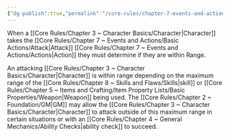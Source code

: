 ```yaml
---
{"dg-publish":true,"permalink":"/core-rules/chapter-7-events-and-actions/range/"}
---
```


When a [[Core Rules/Chapter 3 ~ Character Basics/Character\|Character]] takes the [[Core Rules/Chapter 7 ~ Events and Actions/Basic Actions/Attack\|Attack]] [[Core Rules/Chapter 7 ~ Events and Actions/Actions\|Action]] they must determine if they are within Range.

An attacking [[Core Rules/Chapter 3 ~ Character Basics/Character\|Character]] is within range depending on the maximum range of the [[Core Rules/Chapter 8 ~ Skills and Flaws/Skills\|skill]] or [[Core Rules/Chapter 5 ~ Items and Crafting/Item Property Lists/Basic Properties/Weapon\|Weapon]] being used. The [[Core Rules/Chapter 2 ~ Foundation/GM\|GM]] may allow the [[Core Rules/Chapter 3 ~ Character Basics/Character\|Character]] to attack outside of this maximum range in certain situations or with an [[Core Rules/Chapter 4 ~ General Mechanics/Ability Checks\|ability check]] to succeed.